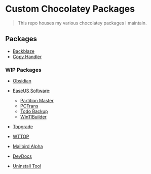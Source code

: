 # Custom Chocolatey Packages

> This repo houses my various chocolatey packages I maintain.

## Packages

- [Backblaze]()
- [Copy Handler]()


### WIP Packages

- [Obsidian]()

- [EaseUS Software]():
  - [Partition Master]()
  - [PCTrans]()
  - [Todo Backup]()
  - [Win11Builder]()
  
- [Topgrade]()

- [WTTOP]()

- [Mailbird Alpha]()

- [DevDocs]()

- [Uninstall Tool]()
